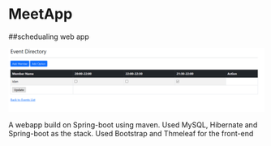 # MeetApp
##schedualing web app

![](screenshot/meetAppScreenShot1.png)

A webapp build on Spring-boot using maven.
Used MySQL, Hibernate and Spring-boot as the stack.
Used Bootstrap and Thmeleaf for the front-end

